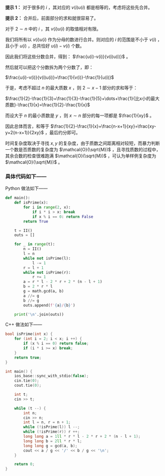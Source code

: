 **提示 1：** 对于很多的 $i$ ，其对应的 $v(i)u(i)$ 都是相等的，考虑将这些先合并。

**提示 2：** 合并后，前面部分的求和就很容易了。

对于 $2\sim n$ 中的 $i$ ，其 $v(i)u(i)$ 的取值相对有限。

我们将所有以 $v(i)u(i)$ 作为分母的数进行合并。则对应的 $i$ 的范围是不小于 $v(i)$ ，且小于 $u(i)$ ，总共恰好 $u(i)-v(i)$ 个数。

因此我们将这些分数合并，得到： $\frac{u(i)-v(i)}{v(i)u(i)}$ 。

然后就可以把这个分数拆为两个分数了，即：

$\frac{u(i)-v(i)}{v(i)u(i)}=\frac{1}{v(i)}-\frac{1}{u(i)}$

于是，考虑不超过 $n$ 的最大质数 $x$ ，则 $2\sim x-1$ 部分的求和等于：

$\frac{1}{2}-\frac{1}{3}+\frac{1}{3}-\frac{1}{5}+\dots+\frac{1}{比x小的最大质数}-\frac{1}{x}=\frac{1}{2}-\frac{1}{x}$

而设大于 $n$ 的最小质数是 $y$ ，则 $x\sim n$ 部分的每一项都是 $\frac{1}{xy}$ 。

因此总体而言，和等于 $\frac{1}{2}-\frac{1}{x}+\frac{n-x+1}{xy}=\frac{xy-y+2(n-x+1)}{2xy}$ ，最后约分即可。

时间复杂度取决于寻找 $x,y$ 的复杂度，由于质数之间距离相对较短，而暴力判断一个数是否质数的复杂度为 $\mathcal{O}(\sqrt{M})$ ，且寻找质数的过程中，其余合数的检查很难跑满 $\mathcal{O}(\sqrt{M})$ ，可认为单样例复杂度为 $\mathcal{O}(\sqrt{M})$ 。

### 具体代码如下——

Python 做法如下——

```Python []
def main():
    def isPrime(x):
        for i in range(2, x):
            if i * i > x: break
            if x % i == 0: return False
        return True

    t = II()
    outs = []

    for _ in range(t):
        n = II()
        l = n
        while not isPrime(l):
            l -= 1
        r = l + 1
        while not isPrime(r):
            r += 1
        a = r * l - 2 * r + 2 * (n - l + 1)
        b = 2 * r * l
        g = math.gcd(a, b)
        a //= g
        b //= g
        outs.append(f'{a}/{b}')

    print('\n'.join(outs))
```

C++ 做法如下——

```cpp []
bool isPrime(int x) {
    for (int i = 2; i < x; i ++) {
        if (x % i == 0) return false;
        if (i * i >= x) break;
    }
    return true;
}

int main() {
    ios_base::sync_with_stdio(false);
    cin.tie(0);
    cout.tie(0);

    int t;
    cin >> t;

    while (t --) {
        int n;
        cin >> n;
        int l = n, r = n + 1;
        while (!isPrime(l)) l --;
        while (!isPrime(r)) r ++;
        long long a = 1ll * r * l - 2 * r + 2 * (n - l + 1);
        long long b = 2ll * r * l;
        long long g = gcd(a, b);
        cout << a / g << '/' << b / g << '\n';
    }

    return 0;
}
```